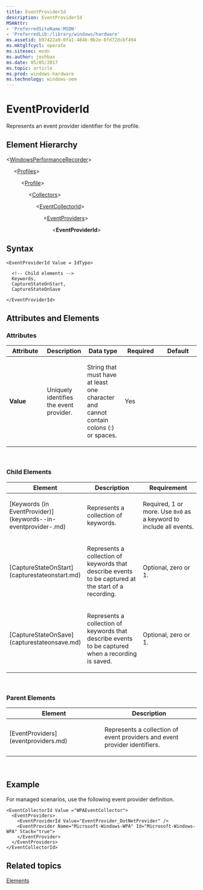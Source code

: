```yaml
---
title: EventProviderId
description: EventProviderId
MSHAttr:
- 'PreferredSiteName:MSDN'
- 'PreferredLib:/library/windows/hardware'
ms.assetid: b97422a9-0fa1-484b-9b2e-8fd72dcbf494
ms.mktglfcycl: operate
ms.sitesec: msdn
ms.author: joshbax
ms.date: 05/05/2017
ms.topic: article
ms.prod: windows-hardware
ms.technology: windows-oem
---
```


# EventProviderId


Represents an event provider identifier for the profile.

## Element Hierarchy


&lt;[WindowsPerformanceRecorder](windowsperformancerecorder.md)&gt;

     &lt;[Profiles](profiles.md)&gt;

          &lt;[Profile](profile-wpr.md)&gt;

               &lt;[Collectors](collectors.md)&gt;

                    &lt;[EventCollectorId](eventcollectorid.md)&gt;

                         &lt;[EventProviders](eventproviders.md)&gt;

                               &lt;**EventProviderId**&gt;

## Syntax


```
<EventProviderId Value = IdType>

  <!-- Child elements -->
  Keywords,
  CaptureStateOnStart,
  CaptureStateOnSave

</EventProviderId>
```

## Attributes and Elements


### Attributes

<table>
<colgroup>
<col width="20%" />
<col width="20%" />
<col width="20%" />
<col width="20%" />
<col width="20%" />
</colgroup>
<thead>
<tr class="header">
<th>Attribute</th>
<th>Description</th>
<th>Data type</th>
<th>Required</th>
<th>Default</th>
</tr>
</thead>
<tbody>
<tr class="odd">
<td><p><strong>Value</strong></p></td>
<td><p>Uniquely identifies the event provider.</p></td>
<td><p>String that must have at least one character and cannot contain colons (:) or spaces.</p></td>
<td><p>Yes</p></td>
<td><p></p></td>
</tr>
</tbody>
</table>

 

### Child Elements

<table>
<colgroup>
<col width="33%" />
<col width="33%" />
<col width="33%" />
</colgroup>
<thead>
<tr class="header">
<th>Element</th>
<th>Description</th>
<th>Requirement</th>
</tr>
</thead>
<tbody>
<tr class="odd">
<td><p>[Keywords (in EventProvider)](keywords--in-eventprovider-.md)</p></td>
<td><p>Represents a collection of keywords.</p></td>
<td><p>Required, 1 or more. Use <code>0x0</code> as a keyword to include all events.</p></td>
</tr>
<tr class="even">
<td><p>[CaptureStateOnStart](capturestateonstart.md)</p></td>
<td><p>Represents a collection of keywords that describe events to be captured at the start of a recording.</p></td>
<td><p>Optional, zero or 1.</p></td>
</tr>
<tr class="odd">
<td><p>[CaptureStateOnSave](capturestateonsave.md)</p></td>
<td><p>Represents a collection of keywords that describe events to be captured when a recording is saved.</p></td>
<td><p>Optional, zero or 1.</p></td>
</tr>
</tbody>
</table>

 

### Parent Elements

<table>
<colgroup>
<col width="50%" />
<col width="50%" />
</colgroup>
<thead>
<tr class="header">
<th>Element</th>
<th>Description</th>
</tr>
</thead>
<tbody>
<tr class="odd">
<td><p>[EventProviders](eventproviders.md)</p></td>
<td><p>Represents a collection of event providers and event provider identifiers.</p></td>
</tr>
</tbody>
</table>

 

## Example


For managed scenarios, use the following event provider definition.

```
<EventCollectorId Value ="WPAEventCollector">
  <EventProviders>
    <EventProviderId Value="EventProvider_DotNetProvider" />
    <EventProvider Name="Microsoft-Windows-WPA" Id="Microsoft-Windows-WPA" Stack="true">
    </EventProvider>
  </EventProviders>
</EventCollectorId>
```

## Related topics


[Elements](elements.md)

 

 







